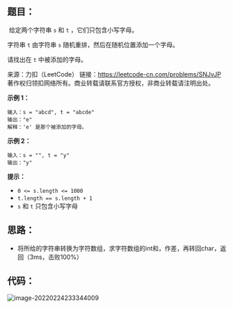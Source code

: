 ## 题目：

​	给定两个字符串 `s` 和 `t` ，它们只包含小写字母。	

字符串 `t` 由字符串 `s` 随机重排，然后在随机位置添加一个字母。

请找出在 `t` 中被添加的字母。



来源：力扣（LeetCode） 链接：https://leetcode-cn.com/problems/SNJvJP 著作权归领扣网络所有。商业转载请联系官方授权，非商业转载请注明出处。

<!--more-->

**示例 1：**

```
输入：s = "abcd", t = "abcde"
输出："e"
解释：'e' 是那个被添加的字母。
```

**示例 2：**

```
输入：s = "", t = "y"
输出："y"
```

**提示：**

- `0 <= s.length <= 1000`
- `t.length == s.length + 1`
- `s` 和 `t` 只包含小写字母

## 思路：

- 将所给的字符串转换为字符数组，求字符数组的int和，作差，再转回char，返回（3ms，击败100%）

## 代码：

![image-20220224233344009](https://gitee.com/misteryliu/typora/raw/master/image/image-20220224233344009.png)